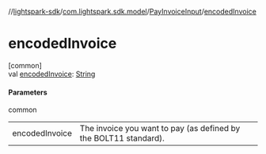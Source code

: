 //[lightspark-sdk](../../../index.md)/[com.lightspark.sdk.model](../index.md)/[PayInvoiceInput](index.md)/[encodedInvoice](encoded-invoice.md)

# encodedInvoice

[common]\
val [encodedInvoice](encoded-invoice.md): [String](https://kotlinlang.org/api/latest/jvm/stdlib/kotlin/-string/index.html)

#### Parameters

common

| | |
|---|---|
| encodedInvoice | The invoice you want to pay (as defined by the BOLT11 standard). |
